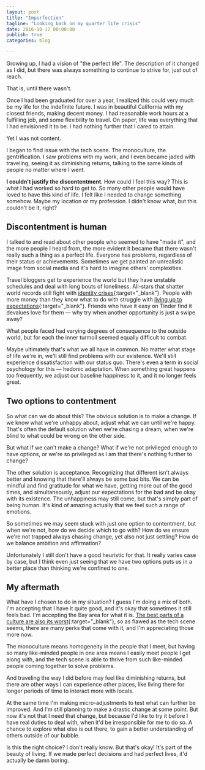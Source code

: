 ```yaml
---
layout: post
title: "Imperfection"
tagline: "Looking back on my quarter life crisis"
date: 2016-10-17 00:00:00
publish: true
categories: blog

---
```


Growing up, I had a vision of "the perfect life". The description of it changed 
as I did, but there was always something to continue to strive for, just out of 
reach.

That is, until there wasn't.

Once I had been graduated for over a year, I realized this could very much be my 
life for the indefinite future. I was in beautiful California with my
closest friends, making decent money. I had reasonable work hours at a
fulfilling job, and some flexibility to travel. On paper, life was everything 
that I had envisioned it to be. I had nothing further that I cared to attain.

Yet I was not content.

I began to find issue with the tech scene. The monoculture, the gentrification.
I saw problems with my work, and I even became jaded with traveling, seeing it
as diminishing returns, talking to the same kinds of people no matter where I
went.

__I couldn't justify the discontentment__. How could I feel this way? This is 
what I had worked so hard to get to. So many other people would have loved to 
have this kind of life. I felt like I needed to change something somehow. Maybe 
my location or my profession. I didn't know what, but this couldn't be it, 
right?

## Discontentment is human

I talked to and read about other people who seemed to have "made it", and the 
more people I heard from, the more evident it became that there wasn't really 
such a thing as a perfect life. Everyone has problems, regardless of their 
status or achievements. Sometimes we get painted an unrealistic image from 
social media and it's hard to imagine others' complexities.

Travel bloggers get to experience the world but they have unstable schedules and 
deal with long bouts of loneliness. All-stars that shatter world records still 
fight with [identity
crises](http://www.espn.com/espn/feature/story/_/id/16425548/michael-phelps-prepares-life-2016-rio-olympics){:target="_blank"}.
People with more money than they know what to do with struggle with [living up
to
expectations](http://www.bloomberg.com/news/features/2015-10-01/children-of-the-yuan-percent-everyone-hates-china-s-rich-kids){:target="_blank"}.
Friends who have it easy on Tinder find it devalues love for them &mdash; why 
try when another opportunity is just a swipe away?

What people faced had varying degrees of consequence to the outside world, but 
for each the inner turmoil seemed equally difficult to combat.

Maybe ultimately that's what we all have in common. No matter what stage of life 
we're in, we'll still find problems with our existence. We'll still experience 
dissatisfaction with our status quo. There's even a term in social psychology 
for this &mdash; hedonic adaptation. When something great happens too 
  frequently, we adjust our baseline happiness to it, and it no longer feels 
  great.

## Two options to contentment

So what can we do about this? The obvious solution is to make a change. If we 
know what we're unhappy about, adjust what we can until we're happy. That's 
often the default solution when we're chasing a dream, when we're blind to what 
could be wrong on the other side.

But what if we can't make a change? What if we're not privileged enough to have 
options, or we're so privileged as I am that there's nothing further to change?

The other solution is acceptance. Recognizing that different isn't always better 
and knowing that there'll always be some bad bits. We can be mindful and find 
gratitude for what we have, getting more out of the good times, and 
simultaneously, adjust our expectations for the bad and be okay with its 
existence. The unhappiness may still come, but that's simply part of being 
human. It's kind of amazing actually that we feel such a range of emotions.

So sometimes we may seem stuck with just one option to contentment, but when 
we're not, how do we decide which to go with? How do we ensure we're not trapped 
always chasing change, yet also not just settling? How do we balance ambition 
and affirmation?

Unfortunately I still don't have a good heuristic for that. It really varies 
case by case, but I think even just seeing that we have two options puts us in a 
better place than thinking we're confined to one.

## My aftermath

What have I chosen to do in my situation? I guess I'm doing a mix of both. I'm 
accepting that I have it quite good, and it's okay that sometimes it still feels 
bad. I'm accepting the Bay area for what it is. [The best parts of
a culture are also its
worst](https://markmanson.net/prove-yourself){:target="_blank"}, so as flawed as
the tech scene seems, there are many perks that come with it, and I'm 
appreciating those more now.

The monoculture means homogeneity in the people that I meet, but having so many 
like-minded people in one area means I easily meet people I get along with, and 
the tech scene is able to thrive from such like-minded people coming together to 
solve problems.

And traveling the way I did before may feel like diminishing returns, but there 
are other ways I can experience other places, like living there for longer 
periods of time to interact more with locals.

At the same time I'm making micro-adjustments to test what can further be 
improved. And I'm still planning to make a drastic change at some point. But now 
it's not that I need that change, but because I'd like to try it before I have 
real duties to deal with, when it'd be irresponsible for me to do so. A chance 
to explore what else is out there, to gain a better understanding of others 
outside of our bubble.

Is this the right choice? I don't really know. But that's okay! It's part of the 
beauty of living. If we made perfect decisions and had perfect lives, it'd 
actually be damn boring.
